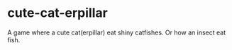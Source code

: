 # cute-cat-erpillar
A game where a cute cat(erpillar) eat shiny catfishes. Or how an insect eat fish.
